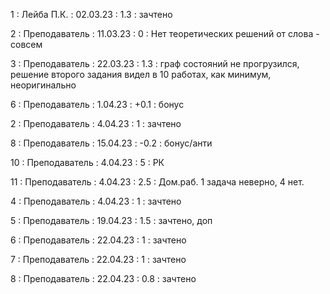 1 : Лейба П.К. : 02.03.23 : 1.3 : зачтено

2 : Преподаватель : 11.03.23 : 0 : Нет теоретических решений от слова - совсем

3 : Преподаватель : 22.03.23 : 1.3 : граф состояний не прогрузился, решение второго задания видел в 10 работах, как минимум, неоригинально

6 : Преподаватель : 1.04.23 : +0.1 : бонус

2 : Преподаватель : 4.04.23 : 1 : зачтено

8 : Преподаватель : 15.04.23 : -0.2 : бонус/анти

10 : Преподаватель : 4.04.23 : 5 : РК

11 : Преподаватель : 4.04.23 : 2.5 : Дом.раб. 1 задача неверно, 4 нет.

4 : Преподаватель : 4.04.23 : 1 : зачтено

5 : Преподаватель : 19.04.23 : 1.5 : зачтено, доп

6 : Преподаватель : 22.04.23 : 1 : зачтено

7 : Преподаватель : 22.04.23 : 1 : зачтено

8 : Преподаватель : 22.04.23 : 0.8 : зачтено

